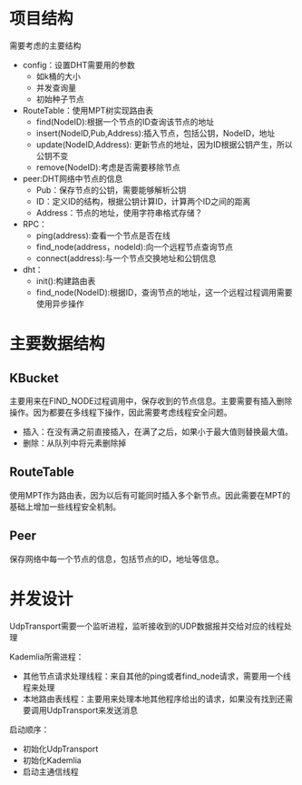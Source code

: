 
# 项目结构
需要考虑的主要结构
- config：设置DHT需要用的参数
  - 如k桶的大小
  - 并发查询量
  - 初始种子节点
- RouteTable：使用MPT树实现路由表
  - find(NodeID):根据一个节点的ID查询该节点的地址
  - insert(NodeID,Pub,Address):插入节点，包括公钥，NodeID，地址
  - update(NodeID,Address): 更新节点的地址，因为ID根据公钥产生，所以公钥不变
  - remove(NodeID):考虑是否需要移除节点
- peer:DHT网络中节点的信息
  - Pub：保存节点的公钥，需要能够解析公钥
  - ID：定义ID的结构，根据公钥计算ID，计算两个ID之间的距离
  - Address：节点的地址，使用字符串格式存储？
- RPC：
  - ping(address):查看一个节点是否在线
  - find_node(address，nodeId):向一个远程节点查询节点
  - connect(address):与一个节点交换地址和公钥信息
- dht：
  - init():构建路由表
  - find_node(NodeID):根据ID，查询节点的地址，这一个远程过程调用需要使用异步操作


# 主要数据结构
## KBucket

主要用来在FIND_NODE过程调用中，保存收到的节点信息。主要需要有插入删除操作。因为都要在多线程下操作，因此需要考虑线程安全问题。
- 插入：在没有满之前直接插入，在满了之后，如果小于最大值则替换最大值。
- 删除：从队列中将元素删除掉

## RouteTable

使用MPT作为路由表，因为以后有可能同时插入多个新节点。因此需要在MPT的基础上增加一些线程安全机制。

## Peer
保存网络中每一个节点的信息，包括节点的ID，地址等信息。



# 并发设计
UdpTransport需要一个监听进程，监听接收到的UDP数据报并交给对应的线程处理

Kademlia所需进程：
- 其他节点请求处理线程：来自其他的ping或者find_node请求，需要用一个线程来处理
- 本地路由表线程：主要用来处理本地其他程序给出的请求，如果没有找到还需要调用UdpTransport来发送消息

启动顺序：
- 初始化UdpTransport
- 初始化Kademlia
- 启动主通信线程